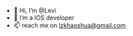 - 👋 Hi, I’m @Levi
- 🌱 I’m a IOS developer
- 📫 reach me on lzkhaoshua@gmail.com

<!---
LeiZiKang/LeiZiKang is a ✨ special ✨ repository because its `README.md` (this file) appears on your GitHub profile.
You can click the Preview link to take a look at your changes.
--->
